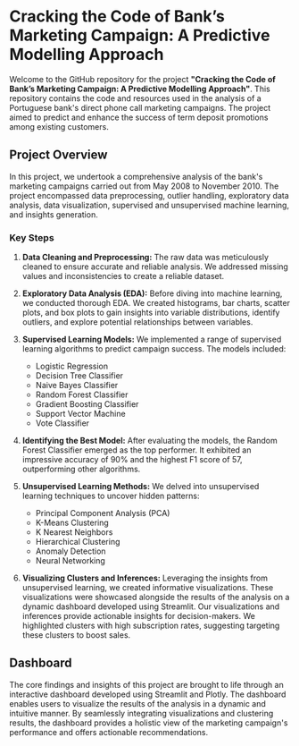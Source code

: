 # Cracking the Code of Bank’s Marketing Campaign: A Predictive Modelling Approach

Welcome to the GitHub repository for the project **"Cracking the Code of Bank’s Marketing Campaign: A Predictive Modelling Approach"**. This repository contains the code and resources used in the analysis of a Portuguese bank's direct phone call marketing campaigns. The project aimed to predict and enhance the success of term deposit promotions among existing customers. 

## Project Overview

In this project, we undertook a comprehensive analysis of the bank's marketing campaigns carried out from May 2008 to November 2010. The project encompassed data preprocessing, outlier handling, exploratory data analysis, data visualization, supervised and unsupervised machine learning, and insights generation.

### Key Steps

1. **Data Cleaning and Preprocessing:** The raw data was meticulously cleaned to ensure accurate and reliable analysis. We addressed missing values and inconsistencies to create a reliable dataset.

2. **Exploratory Data Analysis (EDA):** Before diving into machine learning, we conducted thorough EDA. We created histograms, bar charts, scatter plots, and box plots to gain insights into variable distributions, identify outliers, and explore potential relationships between variables.

3. **Supervised Learning Models:** We implemented a range of supervised learning algorithms to predict campaign success. The models included:
   - Logistic Regression
   - Decision Tree Classifier
   - Naive Bayes Classifier
   - Random Forest Classifier
   - Gradient Boosting Classifier
   - Support Vector Machine
   - Vote Classifier

4. **Identifying the Best Model:** After evaluating the models, the Random Forest Classifier emerged as the top performer. It exhibited an impressive accuracy of 90% and the highest F1 score of 57, outperforming other algorithms.

5. **Unsupervised Learning Methods:** We delved into unsupervised learning techniques to uncover hidden patterns:
   - Principal Component Analysis (PCA)
   - K-Means Clustering
   - K Nearest Neighbors
   - Hierarchical Clustering
   - Anomaly Detection
   - Neural Networking

6. **Visualizing Clusters and Inferences:** Leveraging the insights from unsupervised learning, we created informative visualizations. These visualizations were showcased alongside the results of the analysis on a dynamic dashboard developed using Streamlit. Our visualizations and inferences provide actionable insights for decision-makers. We highlighted clusters with high subscription rates, suggesting targeting these clusters to boost sales.


## Dashboard

The core findings and insights of this project are brought to life through an interactive dashboard developed using Streamlit and Plotly. The dashboard enables users to visualize the results of the analysis in a dynamic and intuitive manner. By seamlessly integrating visualizations and clustering results, the dashboard provides a holistic view of the marketing campaign's performance and offers actionable recommendations.
